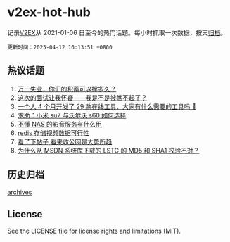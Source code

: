 # v2ex-hot-hub

 记录[V2EX](https://www.v2ex.com/)从 2021-01-06 日至今的热门话题。每小时抓取一次数据，按天[归档](archives)。

`更新时间：2025-04-12 16:13:51 +0800`

## 热议话题

1. [万一失业，你们的积蓄可以撑多久？](https://www.v2ex.com/t/1124907)
1. [这次的面试让我怀疑——我是不是被瞧不起了？](https://www.v2ex.com/t/1124897)
1. [一个人 4 个月开发了 29 款在线工具，大家有什么需要的工具吗 👀](https://www.v2ex.com/t/1124791)
1. [求助：小米 su7 与沃尔沃 s60 如何选择](https://www.v2ex.com/t/1124880)
1. [不懂 NAS 的影音服务有什么用](https://www.v2ex.com/t/1124919)
1. [redis 存储视频数据可行性](https://www.v2ex.com/t/1124922)
1. [看了下帖子,看来收公网是大势所趋](https://www.v2ex.com/t/1124831)
1. [为什么从 MSDN 系统库下载的 LSTC 的 MD5 和 SHA1 校验不对？](https://www.v2ex.com/t/1124930)

## 历史归档

[archives](archives)

## License

See the [LICENSE](LICENSE) file for license rights and limitations (MIT).
